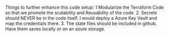 Things to further enhance this code setup:
    1 Modularize the Terraform Code so that we promote the scalability and Reusability of the code. 
    2. Secrets should NEVER be in the code itself. I would deploy a Azure Key Vault and map the credentials there. 
    3. The state files should be included in github. Have them saves locally or on an azure storage. 